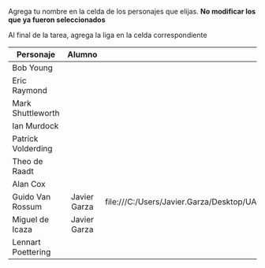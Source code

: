 Agrega tu nombre en la celda de los personajes que elijas. **No modificar los que ya fueron seleccionados**

Al final de la tarea, agrega la liga en la celda correspondiente


| Personaje        | Alumno           | Liga al trabajo terminado  |
| ------------- |:-------------:| -----:|
| Bob Young      |  |  |
| Eric Raymond     |       |    |
| Mark Shuttleworth |       |     |
| Ian Murdock | | |
| Patrick Volderding| | |
| Theo de Raadt | | |
| Alan Cox| | |
| Guido Van Rossum |Javier Garza | file:///C:/Users/Javier.Garza/Desktop/UACH/Miguel%20de%20Icaza%20y%20Guido%20Van%20Rossum.htm|
| Miguel de Icaza| Javier Garza| |
| Lennart Poettering | | |


